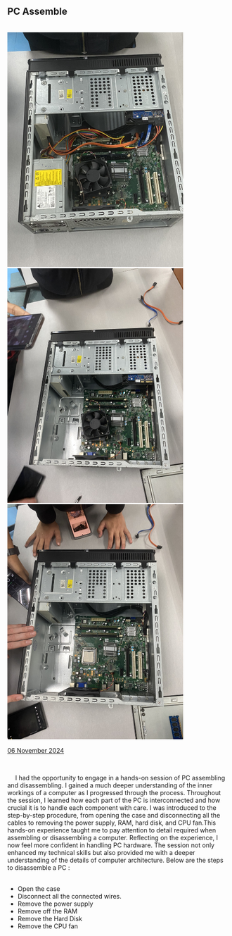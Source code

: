 <html>
  <body>
    <!--Contents-->
                            <h2 id="Title">PC Assemble</h2><br>
                              <img src="pictures/pic1.jpeg" width="400px" alt="PC"> <br>
                              <img src="pictures/pic2.jpeg" width="400px" alt="PC"> <br>
                              <img src="pictures/pic3.jpeg" width="400px" alt="PC"> <br>
                                <p><u>06 November 2024</u><br>
                                    <div>
                                        <br><p> &emsp;  I had the opportunity to engage in a hands-on session of PC assembling and disassembling. I gained a much deeper understanding of the inner workings of a computer as I progressed through the process.
                                        Throughout the session, I learned how each part of the PC is interconnected and how crucial it is to handle each component with care. I was introduced to the step-by-step procedure, from opening the case and disconnecting all the cables to removing the power supply, RAM, hard disk, and CPU fan.This hands-on experience taught me to pay attention to detail required when assembling or disassembling a computer.
                                        Reflecting on the experience, I now feel more confident in handling PC hardware. The session not only enhanced my technical skills but also provided me with a deeper understanding of the details of computer architecture.
                                        Below are the steps to disassemble a PC :
                                            <ul>
                                                <br><li>Open the case</li>
                                                <li>Disconnect all the connected wires.</li>
                                                <li>Remove the power supply</li>
                                                <li>Remove off the RAM</li>
                                                <li>Remove the Hard Disk</li>
                                                <li>Remove the CPU fan</li>
                                            </ul><br>
                                        </p>
                                </p>
  </body>
</html>